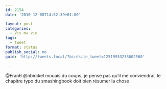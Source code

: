 ```yaml
---
id: 2154
date: '2010-12-08T14:52:39+01:00'

layout: post
categories:
  - Vis ma vie
tags:
  - tweet
format: status
publish_social: no
guid: 'http://tweets.local/?birdsite_tweet=12519933233602560'

---
```


@Fran6 @nbirckel mouais du coups, je pense pas qu’il me conviendrai, le chapitre typo du smashingbook doit bien résumer la chose
